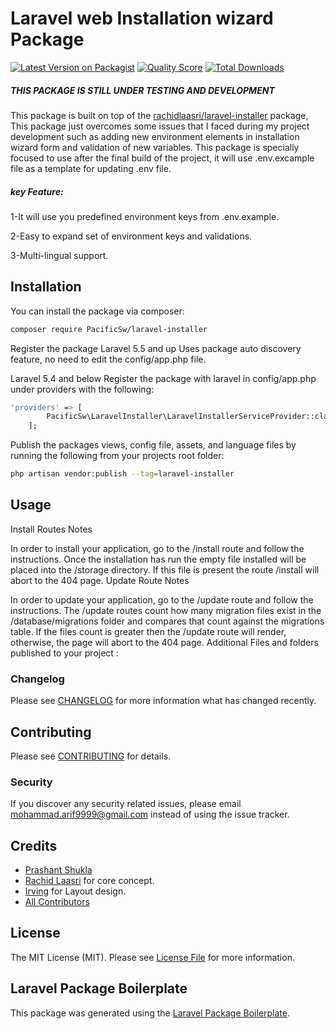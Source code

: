 # Laravel web Installation wizard Package

[![Latest Version on Packagist](https://img.shields.io/packagist/v/PacificSw/laravel-installer.svg?style=flat-square)](https://packagist.org/packages/PacificSw/laravel-installer)
[![Quality Score](https://img.shields.io/scrutinizer/g/PacificSw/laravel-installer.svg?style=flat-square)](https://scrutinizer-ci.com/g/PacificSw/laravel-installer)
[![Total Downloads](https://img.shields.io/packagist/dt/PacificSw/laravel-installer.svg?style=flat-square)](https://packagist.org/packages/PacificSw/laravel-installer)

##### THIS PACKAGE IS STILL UNDER TESTING AND DEVELOPMENT

This package is built on top of the [rachidlaasri/laravel-installer](https://github.com/rashidlaasri/LaravelInstaller) package, This package just overcomes some issues that I faced during my project development such as adding new environment elements in installation wizard form and validation of new variables. This package is specially focused to use after the final build of the project, it will use .env.excample file as a template for updating .env file.

##### key Feature:

1-It will use you predefined environment keys from .env.example.

2-Easy to expand set of environment keys and validations.

3-Multi-lingual support.

## Installation

You can install the package via composer:

```bash
composer require PacificSw/laravel-installer
```
Register the package
    Laravel 5.5 and up Uses package auto discovery feature, no need to edit the config/app.php file.

Laravel 5.4 and below Register the package with laravel in config/app.php under providers with the following:
```bash
'providers' => [
	    PacificSw\LaravelInstaller\LaravelInstallerServiceProvider::class,
	];
```

Publish the packages views, config file, assets, and language files by running the following from your projects root folder:
```bash
php artisan vendor:publish --tag=laravel-installer
```

## Usage

Install Routes Notes

In order to install your application, go to the /install route and follow the instructions.
Once the installation has run the empty file installed will be placed into the /storage directory. If this file is present the route /install will abort to the 404 page.
Update Route Notes

In order to update your application, go to the /update route and follow the instructions.
The /update routes count how many migration files exist in the /database/migrations folder and compares that count against the migrations table. If the files count is greater then the /update route will render, otherwise, the page will abort to the 404 page.
Additional Files and folders published to your project :



### Changelog

Please see [CHANGELOG](CHANGELOG.md) for more information what has changed recently.

## Contributing

Please see [CONTRIBUTING](CONTRIBUTING.md) for details.

### Security

If you discover any security related issues, please email mohammad.arif9999@gmail.com instead of using the issue tracker.

## Credits

- [Prashant Shukla](https://github.com/prashant-shukla) 
- [Rachid Laasri](https://github.com/rashidlaasri) for core concept.
- [Irving](https://github.com/irvingv8) for Layout design.
- [All Contributors](../../contributors)


## License

The MIT License (MIT). Please see [License File](LICENSE.md) for more information.

## Laravel Package Boilerplate

This package was generated using the [Laravel Package Boilerplate](https://laravelpackageboilerplate.com).
